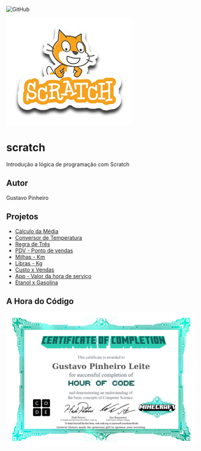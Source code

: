 ![GitHub](https://img.shields.io/github/license/pinheiro22/scratch?style=flat-query)

![Scratch](https://github.com/pinheiro22/scratch/blob/main/assets/icons/scratch.png)

# scratch
Introdução a lógica de programação com Scratch
## Autor
Gustavo Pinheiro 
## Projetos
- [Cálculo da Média](https://scratch.mit.edu/projects/881964109/)
- [Conversor de Temperatura](https://scratch.mit.edu/projects/882607784/)
- [Regra de Três](https://scratch.mit.edu/projects/882635435/)
- [PDV - Ponto de vendas](https://scratch.mit.edu/projects/883235971/)
- [Milhas - Km](https://scratch.mit.edu/projects/884616869/)
- [Libras - Kg](https://scratch.mit.edu/projects/884624642/)
- [Custo x Vendas](https://scratch.mit.edu/projects/884628433/)
- [App - Valor da hora de serviço](https://scratch.mit.edu/projects/884979245/)
- [Etanol x Gasolina](https://scratch.mit.edu/projects/887260322/)

## A Hora do Código
![Certificado](https://github.com/pinheiro22/scratch/blob/main/assets/icons/certificado.jpg)
